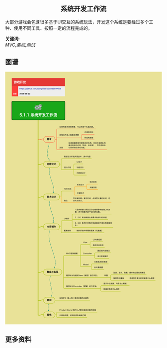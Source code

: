 <h2 align="center">系统开发工作流</h2>
<p>
大部分游戏会包含很多基于UI交互的系统玩法，开发这个系统是要经过多个工种、使用不同工具、按照一定的流程完成的。
</p>

**关键词:**<br/>
*MVC,集成,测试*

## 图谱
![图片加载中...](../../exports/5.1.1.系统开发工作流.png?raw=true)

## 更多资料
